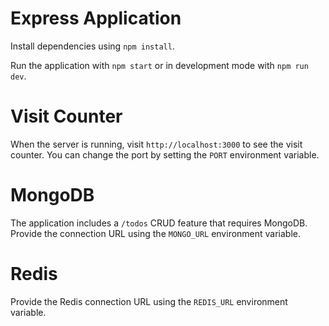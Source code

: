 # Express Application

Install dependencies using `npm install`.

Run the application with `npm start` or in development mode with `npm run dev`.

# Visit Counter

When the server is running, visit `http://localhost:3000` to see the visit counter. You can change the port by setting the `PORT` environment variable.

# MongoDB

The application includes a `/todos` CRUD feature that requires MongoDB. Provide the connection URL using the `MONGO_URL` environment variable.

# Redis

Provide the Redis connection URL using the `REDIS_URL` environment variable.
